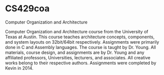 # CS429coa
Computer Organization and Architecture


Computer Organization and Architecture course from the University of Texas at Austin. This course teaches architecture concepts, components, and system layouts on 32bit/64bit respectively. Assignments were primarily done in C and Assembly languages. The course is taught by Dr. Young. All materials, course design, and assignments are by Dr. Young and any affiliated professors, Universities, lecturers, and associates. All creative works belong to their respective authors. Assignments were completed by Kevin in 2014.
